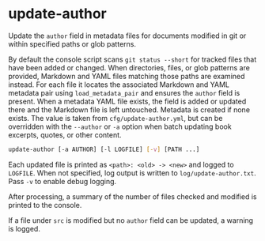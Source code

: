 # update-author

Update the `author` field in metadata files for documents modified in git or
within specified paths or glob patterns.

By default the console script scans `git status --short` for tracked files that
have been added or changed. When directories, files, or glob patterns are
provided, Markdown and YAML files matching those paths are examined instead.
For each file it locates the associated Markdown and YAML metadata pair using
`load_metadata_pair` and ensures the `author` field is present. When a metadata
YAML file exists, the field is added or updated there and the Markdown file is
left untouched. Metadata is created if none exists. The value is taken from
`cfg/update-author.yml`, but can be overridden with the `--author` or `-a`
option when batch updating book excerpts, quotes, or other content.

```bash
update-author [-a AUTHOR] [-l LOGFILE] [-v] [PATH ...]
```

Each updated file is printed as `<path>: <old> -> <new>` and logged to
`LOGFILE`.  When not specified, log output is written to
`log/update-author.txt`. Pass `-v` to enable debug logging.

After processing, a summary of the number of files checked and modified is
printed to the console.

If a file under `src` is modified but no `author` field can be updated, a
warning is logged.

